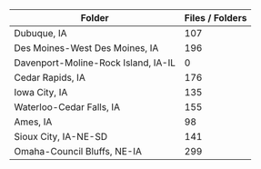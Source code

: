 | Folder                              |   Files / Folders |
|-------------------------------------|-------------------|
| Dubuque, IA                         |               107 |
| Des Moines-West Des Moines, IA      |               196 |
| Davenport-Moline-Rock Island, IA-IL |                 0 |
| Cedar Rapids, IA                    |               176 |
| Iowa City, IA                       |               135 |
| Waterloo-Cedar Falls, IA            |               155 |
| Ames, IA                            |                98 |
| Sioux City, IA-NE-SD                |               141 |
| Omaha-Council Bluffs, NE-IA         |               299 |